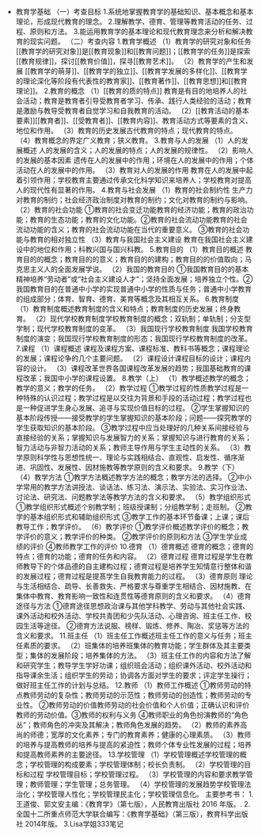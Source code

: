 - 教育学基础
  （一）考查目标
  1.系统地掌握教育学的基础知识、基本概念和基本理论，形成现代教育的理念。
  2.理解教学、德育、管理等教育活动的任务、过程、原则和方法。
  3.能运用教育学的基本理论和现代教育理念来分析和解决教育的现实问题。
  （二）考查内容
  1.教育学概述
  （1）教育学的研究对象和任务
  [[教育学的研究对象]]是[[教育现象]]和[[教育问题]]；[[教育学的任务]]是探索[[教育规律]]，探讨[[教育价值]]，探寻[[教育艺术]]。
  （2）教育学的产生和发展
  [[教育学的萌芽]]、[[教育学的独立]]、[[教育学发展的多样化]]、[[教育学的理论深化等阶段有代表性的教育家]]、[[教育著作]]、[[教育思想]]和[[教育理论]]。
  2.教育的概念
  （1）[[教育的质的特点]]
  教育是有目的地培养人的社会活动；教育是教育者引导受教育者学习、传承、践行人类经验的活动；教育是激励与教导受教育者自觉学习和自我教育的活动。
  （2）[[教育活动的基本要素]][[教育者]]、[[受教育者]]、[[教育内容]]、教育活动方式等要素的含义、地位和作用。
  （3）教育的历史发展古代教育的特点；现代教育的特点。
  （4）教育概念的界定广义教育；狭义教育。
  3.教育与人的发展
  （1）人的发展概述
  人的发展的含义；人的发展的特点；人的发展的规律性。
  （2）影响人的发展的基本因素
  遗传在人的发展中的作用；环境在人的发展中的作用；个体活动在人的发展中的作用。
  （3）教育对人的发展的作用
  教育在人的发展中起着引领作用；学校教育主要通过传承文化科学知识来培养人；学校教育对提高人的现代性有显著的作用。
  4.教育与社会发展
  （1）教育的社会制约性
  生产力对教育的制约；社会经济政治制度对教育的制约；文化对教育的制约与影响。
  （2）教育的社会功能
  ①教育的社会变迁功能教育的经济功能；教育的政治功能；教育的生态功能；教育的文化功能。②教育的社会流动功能教育的社会流动功能的含义；教育的社会流动功能在当代的重要意义。
  ③教育的社会功能与教育的相对独立性
  （3）教育与我国社会主义建设
  教育在我国社会主义建设中的地位和作用；科教兴国与国兴科教。
  5.教育目的
  （1）教育目的概述
  教育目的的概念；教育目的的意义；教育目的的建构；教育目的的价值取向；马克思主义人的全面发展学说。
  （2）我国的教育目的
  ①我国教育目的的基本精神培养“劳动者”或“社会主义建设人才”；坚持全面发展；培养独立个性。②我国教育目的在普通中小学的实现普通中小学的性质与任务；普通中小学教育的组成部分；体育、智育、德育、美育等概念及其相互关系。
  6.教育制度
  （1）教育制度概述教育制度的含义和特点；教育制度的历史发展；终身教育。
  （2）现代学校教育制度学校教育制度的概念；双轨制；单轨制；分支型学制；现代学校教育制度的变革。
  （3）我国现行学校教育制度
  我国学校教育制度的演变；我国现行学校教育制度的形态；我国现行学校教育制度的改革。
  7.课程
  （1）课程概述
  课程及课程方案、课程标准、教科书等概念；课程理论的发展；课程论争的几个主要问题。
  （2）课程设计课程目标的设计；课程内容的设计。
  （3）课程改革世界各国课程改革发展的趋势；我国基础教育的课程改革；我国中小学的课程设置。
  8.教学（上）
  （1）教学概述教学的概念；教学的意义；教学的任务。
  （2）教学过程
  ①教学过程的性质教学过程是一种特殊的认识过程；教学过程是以交往为背景和手段的活动过程；教学过程也是一种促进学生身心发展、追寻与实现价值目标的过程。
  ②学生掌握知识的基本阶段传授——接受教学的学生掌握知识的基本阶段；问题——探究教学的学生获取知识的基本阶段。
  ③教学过程中应当处理好的几种关系间接经验与直接经验的关系；掌握知识与发展智力的关系；掌握知识与进行教育的关系；智力活动与非智力活动的关系；教师主导作用与学生主动性的关系。
  （3）教学原则科学性与思想性统一、理论与实践相结合、直观性、启发性、循序渐进、巩固性、发展性、因材施教等教学原则的含义和要求。
  9.教学（下）
  （4）教学方法
  ①教学方法概述教学方法的概念；教学方法的选择。
  ②中小学常用的教学方法讲授法、谈话法、练习法、演示法、实验法、实习作业法、讨论法、研究法、问题教学法等教学方法的含义和要求。
  （5）教学组织形式
  ①教学组织形式概述个别教学制；班级授课制；分组教学制；走班制。
  ②教学的基本组织形式和辅助组织形式
  ③教学工作的基本环节备课；上课；课后教导工作；教学评价。
  （6）教学评价
  ①教学评价概述教学评价的概念；教学评价的意义；教学评价的种类。
  ②教学评价的原则和方法
  ③学生学业成绩的评价
  ④教师教学工作的评价
  10.德育
  （1）德育概述
  德育的概念；德育的特点；德育的功能；德育的任务和内容。
  （2）德育过程
  德育过程是学生在教师教导下的个体品德的自主建构过程；德育过程是培养学生知情意行整体和谐的发展过程；德育过程是提髙学生自我教育能力的过程。
  （3）德育原则
  理论与生活相结合、疏导、长善救失、严格要求与尊重学生相结合、因材施教、在集体中教育、教育影响一致性和连贯性等德育原则的含义和要求。
  （4）德育途径与方法
  ①德育途径思想政治课与其他学科教学、劳动与其他社会实践、课外活动和校外活动、学校共青团和少先队活动、心理咨询、班主任工作、校园生活等途径。
  ②德育方法说服、榜样、锻炼、修养、陶冶、奖惩等方法的含义和要求。
  11.班主任
  （1）班主任工作概述班主任工作的意义与任务；班主任素质的要求。
  （2）班集体的培养班集体的教育功能；学生群体及其主要类型；集体的发展阶段；培养集体的方法。
  （3）班主任工作的内容和方法了解和研究学生；教导学生学好功课；组织班会活动；组织课外活动、校外活动和指导课余生活；组织学生的劳动；协调各方面对学生的要求；评定学生操行；做好班主任工作的计划与总结。
  12.教师
  （1）教师工作概述
  ①教师劳动的特点教师劳动的复杂性；教师劳动的示范性；教师劳动的创造性；教师劳动的专业性。
  ②教师劳动的价值教师劳动的社会价值和个人价值；正确认识和评价教师的劳动价值。③教师的权利与义务
  ④教师职业的角色扮演教师的“角色丛”；教师角色的冲突及其解决；教师角色发展的趋势。
  （2）教师的素养高尚的师德；宽厚的文化素养；专门的教育素养；健康的心理素质。
  （3）教师的培养与提高教师的培养与提高的紧迫性；教师个体专业性发展的过程；培养和提高教师素养的主要途径。
  13.学校管理
  （1）学校管理概述学校管理的概念；学校管理的构成要素；学校管理体制；校长负责制。
  （2）学校管理的目标和过程
  学校管理目标；学校管理过程。
  （3）学校管理的内容和要求教学管理；教师管理；学生管理；总务管理。
  （4）学校管理的发展趋势学校管理法治化；学校管理人性化；学校管理民主化；学校管理信息化。
  主要参考书：
  1.王道俊、郭文安主编：《教育学》（第七版），人民教育出版社 2016 年版。.
  2.全国十二所重点师范大学联合编写：《教育学基础》（第三版），教育科学出版社 2014年版。
  3.Lisa学姐333笔记